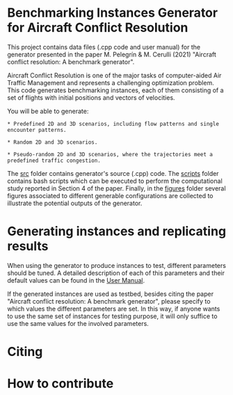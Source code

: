# Benchmarking Instances Generator for Aircraft Conflict Resolution
This project contains data files (.cpp code and user manual) for the generator presented in the paper M. Pelegrín & M. Cerulli (2021) "Aircraft conflict resolution: A benchmark generator".

Aircraft Conflict Resolution is one of the major tasks of computer-aided Air Traffic Management and represents a challenging optimization problem. This code generates benchmarking instances, each of them consisting of a set of flights with initial positions and vectors of velocities.

You will be able to generate:

	* Predefined 2D and 3D scenarios, including flow patterns and single encounter patterns.
	
	* Random 2D and 3D scenarios.
	
	* Pseudo-random 2D and 3D scenarios, where the trajectories meet a predefined traffic congestion.

The [src](https://github.com/CDR-lib/TD-InstancesGenerator/tree/main/src) folder contains generator's source (.cpp) code. The [scripts](https://github.com/CDR-lib/TD-InstancesGenerator/tree/main/scripts) folder contains bash scripts which can be executed to perform the computational study reported in Section 4 of the paper. Finally, in the [figures](https://github.com/CDR-lib/TD-InstancesGenerator/tree/main/figures) folder several figures associated to different generable configurations are collected to illustrate the potential outputs of the generator.


# Generating instances and replicating results
When using the generator to produce instances to test, different parameters should be tuned. A detailed description of each of this parameters and their default values can be found in the [User Manual](https://github.com/CDR-lib/TD-InstancesGenerator/blob/main/USER-MANUAL.txt). 

If the generated instances are used as testbed, besides citing the paper "Aircraft conflict resolution: A benchmark generator", please specify to which values the different parameters are set. In this way, if anyone wants to use the same set of instances for testing purpose, it will only suffice to use the same values for the involved parameters.

# Citing 

# How to contribute

